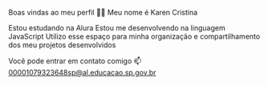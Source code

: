 Boas vindas ao meu perfil 💙💙
Meu nome é Karen Cristina

Estou estudando na Alura
Estou me desenvolvendo na linguagem JavaScript
Utilizo esse espaço para minha organização e compartilhamento dos meu projetos desenvolvidos

Você pode entrar em contato comigo 📫
00001079323648sp@al.educacao.sp.gov.br

